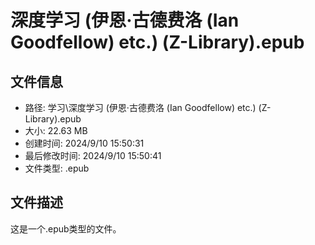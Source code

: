 ﻿# 深度学习 (伊恩·古德费洛 (Ian Goodfellow) etc.) (Z-Library).epub

## 文件信息
- 路径: 学习\深度学习 (伊恩·古德费洛 (Ian Goodfellow) etc.) (Z-Library).epub
- 大小: 22.63 MB
- 创建时间: 2024/9/10 15:50:31
- 最后修改时间: 2024/9/10 15:50:41
- 文件类型: .epub

## 文件描述
这是一个.epub类型的文件。

